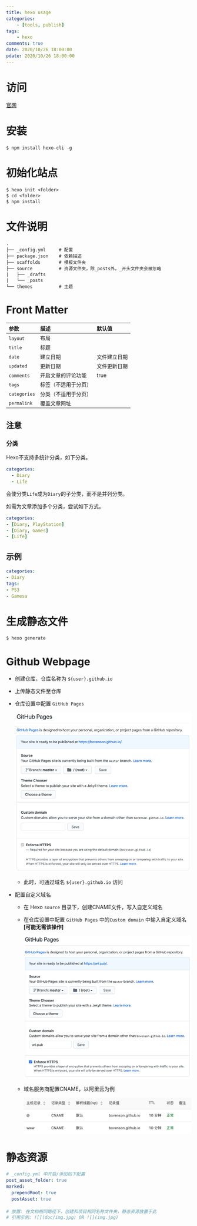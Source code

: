 ```yaml
---
title: hexo usage
categories:
	- [tools, publish]
tags:
	- hexo
comments: true
date: 2020/10/26 18:00:00
pdate: 2020/10/26 18:00:00
---
```


# 访问

[官网](https://hexo.bootcss.com/)

# 安装

```shell
$ npm install hexo-cli -g
```

# 初始化站点

```shell
$ hexo init <folder>
$ cd <folder>
$ npm install
```

# 文件说明

```shell
.
├── _config.yml     # 配置
├── package.json    # 依赖描述
├── scaffolds       # 模板文件夹
├── source          # 资源文件夹，除_posts外，_开头文件夹会被忽略
|   ├── _drafts
|   └── _posts
└── themes          # 主题
```

# Front Matter

| 参数         | 描述                 | 默认值       |
| :----------- | :------------------- | :----------- |
| `layout`     | 布局                 |              |
| `title`      | 标题                 |              |
| `date`       | 建立日期             | 文件建立日期 |
| `updated`    | 更新日期             | 文件更新日期 |
| `comments`   | 开启文章的评论功能   | true         |
| `tags`       | 标签（不适用于分页） |              |
| `categories` | 分类（不适用于分页） |              |
| `permalink`  | 覆盖文章网址         |              |

## 注意

### 分类

Hexo不支持多统计分类，如下分类。

```yaml
categories:
  - Diary
  - Life
```

会使分类`Life`成为`Diary`的子分类，而不是并列分类。

如需为文章添加多个分类，尝试如下方式。

```yaml
categories:
- [Diary, PlayStation]
- [Diary, Games]
- [Life]
```

## 示例

```yml
categories:
- Diary
tags:
- PS3
- Gamesa
```

# 生成静态文件

```shell
$ hexo generate
```

# Github Webpage

- 创建仓库，仓库名称为 `${user}.github.io`

- 上传静态文件至仓库

- 仓库设置中配置 `GitHub Pages`

  ![](usage/001.png)

  - 此时，可通过域名 `${user}.github.io` 访问

- 配置自定义域名

  - 在 Hexo `source` 目录下，创建CNAME文件，写入自定义域名 

  - 在仓库设置中配置 `GitHub Pages` 中的`Custom domain` 中输入自定义域名 **[可能无需该操作]**

    ![](usage/002.png)

  - 域名服务商配置CNAME，以阿里云为例

    ![](usage/003.png)

# 静态资源

```yaml
# _config.yml 中开启/添加如下配置
post_asset_folder: true
marked:
  prependRoot: true
  postAsset: true

# 放置: 在文档相同路径下，创建和项目相同名称文件夹，静态资源放置于此
# 引用示例: ![](doc/img.jpg) OR ![](img.jpg)
```

